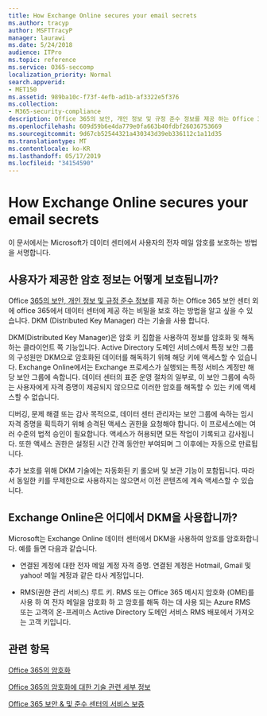 ```yaml
---
title: How Exchange Online secures your email secrets
ms.author: tracyp
author: MSFTTracyP
manager: laurawi
ms.date: 5/24/2018
audience: ITPro
ms.topic: reference
ms.service: O365-seccomp
localization_priority: Normal
search.appverid:
- MET150
ms.assetid: 989ba10c-f73f-4efb-ad1b-af3322e5f376
ms.collection:
- M365-security-compliance
description: Office 365의 보안, 개인 정보 및 규정 준수 정보를 제공 하는 Office 365 보안 센터 외에 Office 365에서 데이터 센터에 제공 하는 비밀을 보호 하는 방법을 알고 싶을 수 있습니다. DKM (Distributed Key Manager) 라는 기술을 사용 합니다.
ms.openlocfilehash: 609d59b6e4da779e0fa663b40fdbf26036753669
ms.sourcegitcommit: 9d67cb52544321a430343d39eb336112c1a11d35
ms.translationtype: MT
ms.contentlocale: ko-KR
ms.lasthandoff: 05/17/2019
ms.locfileid: "34154590"
---
```

# <a name="how-exchange-online-secures-your-email-secrets"></a>How Exchange Online secures your email secrets

이 문서에서는 Microsoft가 데이터 센터에서 사용자의 전자 메일 암호를 보호하는 방법을 서명합니다.
  
## <a name="how-do-we-secure-secret-information-provided-by-you"></a>사용자가 제공한 암호 정보는 어떻게 보호됩니까?

Office [365의 보안, 개인 정보 및 규정 준수 정보](https://go.microsoft.com/fwlink/?linkid=874644)를 제공 하는 Office 365 보안 센터 외에 office 365에서 데이터 센터에 제공 하는 비밀을 보호 하는 방법을 알고 싶을 수 있습니다. DKM (Distributed Key Manager) 라는 기술을 사용 합니다.
  
DKM(Distributed Key Manager)은 암호 키 집합을 사용하여 정보를 암호화 및 해독하는 클라이언트 쪽 기능입니다. Active Directory 도메인 서비스에서 특정 보안 그룹의 구성원만 DKM으로 암호화된 데이터를 해독하기 위해 해당 키에 액세스할 수 있습니다. Exchange Online에서는 Exchange 프로세스가 실행되는 특정 서비스 계정만 해당 보안 그룹에 속합니다. 데이터 센터의 표준 운영 절차의 일부로, 이 보안 그룹에 속하는 사용자에게 자격 증명이 제공되지 않으므로 이러한 암호를 해독할 수 있는 키에 액세스할 수 없습니다.
  
디버깅, 문제 해결 또는 감사 목적으로, 데이터 센터 관리자는 보안 그룹에 속하는 임시 자격 증명을 획득하기 위해 승격된 액세스 권한을 요청해야 합니다. 이 프로세스에는 여러 수준의 법적 승인이 필요합니다. 액세스가 허용되면 모든 작업이 기록되고 감사됩니다. 또한 액세스 권한은 설정된 시간 간격 동안만 부여되며 그 이후에는 자동으로 만료됩니다.
  
추가 보호를 위해 DKM 기술에는 자동화된 키 롤오버 및 보관 기능이 포함됩니다. 따라서 동일한 키를 무제한으로 사용하지는 않으면서 이전 콘텐츠에 계속 액세스할 수 있습니다.
  
## <a name="where-does-exchange-online-make-use-of-dkm"></a>Exchange Online은 어디에서 DKM을 사용합니까?

Microsoft는 Exchange Online 데이터 센터에서 DKM을 사용하여 암호를 암호화합니다. 예를 들면 다음과 같습니다.
  
- 연결된 계정에 대한 전자 메일 계정 자격 증명. 연결된 계정은 Hotmail, Gmail 및 yahoo! 메일 계정과 같은 타사 계정입니다.
    
- RMS(권한 관리 서비스) 루트 키. RMS 또는 Office 365 메시지 암호화 (OME)를 사용 하 여 전자 메일을 암호화 하 고 암호를 해독 하는 데 사용 되는 Azure RMS 또는 고객의 온-프레미스 Active Directory 도메인 서비스 RMS 배포에서 가져오는 고객 키입니다.
    
## <a name="related-topics"></a>관련 항목

[Office 365의 암호화](encryption.md)
  
[Office 365의 암호화에 대한 기술 관련 세부 정보](technical-reference-details-about-encryption.md)
  
[Office 365 보안 &amp; 및 준수 센터의 서비스 보증](https://go.microsoft.com/fwlink/?linkid=874645)
  


